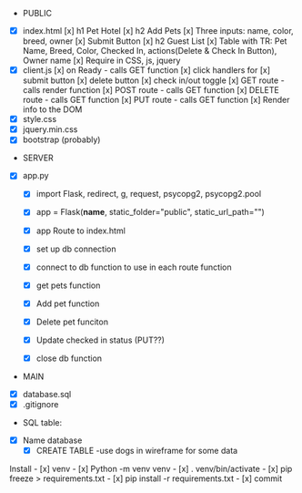 - PUBLIC
- [x] index.html
    [x] h1 Pet Hotel
    [x] h2 Add Pets
    [x] Three inputs: name, color, breed, owner
    [x] Submit Button
    [x] h2 Guest List
    [x] Table with TR: Pet Name, Breed, Color, Checked In, actions(Delete & Check In Button), Owner name
    [x] Require in CSS, js, jquery
- [x] client.js
    [x] on Ready - calls GET function
        [x] click handlers for
            [x] submit button
            [x] delete button
            [x] check in/out toggle
    [x] GET route - calls render function
    [x] POST route - calls GET function
    [x] DELETE route - calls GET function
    [x] PUT route - calls GET function
    [x] Render info to the DOM
- [x] style.css
- [x] jquery.min.css
- [x] bootstrap (probably)

- SERVER
- [x] app.py
    - [x] import Flask, redirect, g, request, psycopg2, psycopg2.pool
    - [x] app = Flask(__name__, static_folder="public", static_url_path="")
    - [x] app Route to index.html
    - [x] set up db connection
    - [x] connect to db function to use in each route function
    - [x] get pets function
    - [x] Add pet function
    - [x] Delete pet funciton
    - [x] Update checked in status (PUT??)
    - [x] close db function


- MAIN
- [x] database.sql
- [x] .gitignore

- SQL table:
- [x] Name database
    - [x] CREATE TABLE
    -use dogs in wireframe for some data
    
Install
    - [x] venv 
    - [x] Python -m venv venv
    - [x] . venv/bin/activate 
    - [x] pip freeze > requirements.txt
    - [x] pip install -r requirements.txt
    - [x] commit